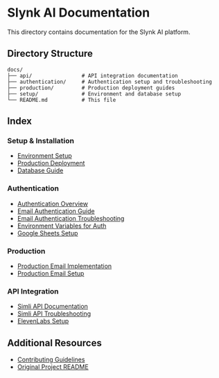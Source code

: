 # Slynk AI Documentation

This directory contains documentation for the Slynk AI platform.

## Directory Structure

```
docs/
├── api/                # API integration documentation
├── authentication/     # Authentication setup and troubleshooting
├── production/         # Production deployment guides
├── setup/              # Environment and database setup
└── README.md           # This file
```

## Index

### Setup & Installation
- [Environment Setup](setup/SIMLI-ENVIRONMENT-SETUP.md)
- [Production Deployment](setup/PRODUCTION-DEPLOY.md)
- [Database Guide](setup/DATABASE-GUIDE.md)

### Authentication
- [Authentication Overview](authentication/AUTHENTICATION-README.md)
- [Email Authentication Guide](authentication/EMAIL-AUTHENTICATION-GUIDE.md)
- [Email Authentication Troubleshooting](authentication/EMAIL-AUTH-TROUBLESHOOTING.md)
- [Environment Variables for Auth](authentication/AUTH-ENVIRONMENT-VARIABLES.md)
- [Google Sheets Setup](authentication/GOOGLE_SHEETS_SETUP.md)

### Production
- [Production Email Implementation](production/PRODUCTION-EMAIL-IMPLEMENTATION.md)
- [Production Email Setup](production/PRODUCTION-EMAIL-SETUP.md)

### API Integration
- [Simli API Documentation](api/simliapi.md)
- [Simli API Troubleshooting](api/SIMLI-API-TROUBLESHOOTING.md)
- [ElevenLabs Setup](api/ELEVENLABS_SETUP.md)

## Additional Resources

- [Contributing Guidelines](../CONTRIBUTING.md)
- [Original Project README](../README-OG-SETUP.md) 